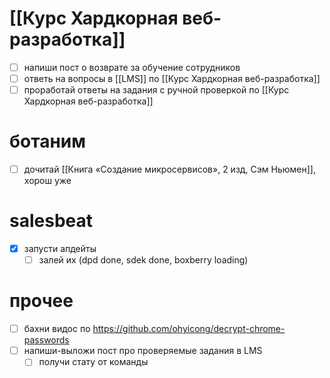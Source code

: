 # [[Курс Хардкорная веб-разработка]]
- [ ] напиши пост о возврате за обучение сотрудников
- [ ] ответь на вопросы в [[LMS]] по [[Курс Хардкорная веб-разработка]]
- [ ] проработай ответы на задания с ручной проверкой по [[Курс Хардкорная веб-разработка]]
# ботаним
- [ ] дочитай [[Книга «Создание микросервисов», 2 изд, Сэм Ньюмен]], хорош уже
# salesbeat
- [x] запусти апдейты
	- [ ] залей их (dpd done, sdek done, boxberry loading)
# прочее
- [ ] бахни видос по https://github.com/ohyicong/decrypt-chrome-passwords
- [ ] напиши-выложи пост про проверяемые задания в LMS
	- [ ] получи стату от команды